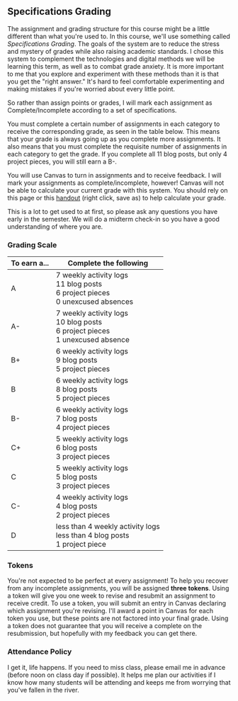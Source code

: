 ## Specifications Grading
The assignment and grading structure for this course might be a little different than what you're used to. In this course, we'll use something called *Specifications Grading*. The goals of the system are to reduce the stress and mystery of grades while also raising academic standards. I chose this system to complement the technologies and digital methods we will be learning this term, as well as to combat grade anxiety. It is more important to me that you explore and experiment with these methods than it is that you get the "right answer." It's hard to feel comfortable experimenting and making mistakes if you're worried about every little point. 

So rather than assign points or grades, I will mark each assignment as Complete/Incomplete according to a set of specifications. 

You must complete a certain number of assignments in each category to receive the corresponding grade, as seen in the table below. This means that your grade is always going up as you complete more assignments. It also means that you must complete the requisite number of assignments in each category to get the grade. If you complete all 11 blog posts, but only 4 project pieces, you will still earn a B-. 

You will use Canvas to turn in assignments and to receive feedback. I will mark your assignments as complete/incomplete, however! Canvas will not be able to calculate your current grade with this system. You should rely on this page or this [handout](../assets/specs-grading-sheet.docx) (right click, save as) to help calculate your grade. 	

This is a lot to get used to at first, so please ask any questions you have early in the semester. We will do a midterm check-in so you have a good understanding of where you are. 

### Grading Scale

|To earn a...|Complete the following|
|---|---|
|A| 7 weekly activity logs<br /> 11 blog posts<br />  6 project pieces<br /> 0 unexcused absences|
|A-| 7 weekly activity logs<br /> 10 blog posts <br /> 6 project pieces<br /> 1 unexcused absence|
|B+| 6 weekly activity logs<br />  9 blog posts<br />  5 project pieces|<br /> 2 unexcused absences|
|B| 6 weekly activity logs<br />  8 blog posts<br />  5 project pieces|<br /> 2 unexcused absences|
|B-| 6 weekly activity logs<br />  7 blog posts<br />  4 project pieces|<br /> 2 unexcused absences|
|C+| 5 weekly activity logs<br />  6 blog posts <br />  3 project pieces|<br /> 3 unexcused absences|
|C| 5 weekly activity logs<br />  5 blog posts <br />  3 project pieces|<br /> 3 unexcused absences|
|C-| 4 weekly activity logs<br />  4 blog posts <br />  2 project pieces|<br /> 3 unexcused absences|
|D| less than 4 weekly activity logs<br />  less than 4 blog posts<br />  1 project piece|<br /> more than 3 unexcused absences|

### Tokens

You're not expected to be perfect at every assignment! To help you recover from any incomplete assignments, you will be assigned **three tokens**. Using a token will give you one week to revise and resubmit an assignment to receive credit. To use a token, you will submit an entry in Canvas declaring which assignment you're revising. I'll award a point in Canvas for each token you use, but these points are not factored into your final grade. Using a token does not guarantee that you will receive a complete on the resubmission, but hopefully with my feedback you can get there. 

### Attendance Policy 

I get it, life happens. If you need to miss class, please email me in advance (before noon on class day if possible). It helps me plan our activities if I know how many students will be attending and keeps me from worrying that you've fallen in the river. 
